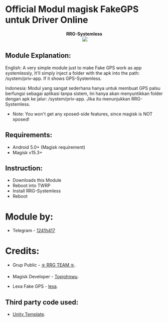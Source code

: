 # Official Modul magisk FakeGPS untuk Driver Online

<p align="center">
<b> RRG-Systemless </b><br>
  <img src="http://telegra.ph/file/e983e0b6b68f52d9b908a.png">
</p>

## Module Explanation:
English:
A very simple module just to make Fake GPS work as app systemlessly, It'll simply inject a folder with the apk into the path: /system/priv-app. If it shows GPS-Systemless.

Indonesia:
Modul yang sangat sederhana hanya untuk membuat GPS palsu berfungsi sebagai aplikasi tanpa sistem, Ini hanya akan menyuntikkan folder dengan apk ke jalur: /system/priv-app. Jika itu menunjukkan RRG-Systemless.

* Note: You won't get any xposed-side features, since magisk is NOT xposed!

## Requirements: 
- Android 5.0+ (Magisk requirement)
- Magisk v15.3+

## Instruction:
* Downloads this Module
* Reboot into TWRP
* Install RRG-Systemless
* Reboot

# Module by:
* Telegram - [1241h417](https://t.me/l241h417 "Official Project")

# Credits:

* Grup Public - [☣️ RRG TEAM ☣️](https://t.me/joinchat/HpcJ_07yRKo-WTM78Ap7Xw "☣️ RRG TEAM ☣️ Official Grup").

* Magisk Developer - [Topjohnwu](https://forum.xda-developers.com/apps/magisk/official-magisk-v7-universal-systemless-t3473445 "Magisk official XDA thread").

* Lexa Fake GPS - [lexa](droid.develope@gmail.com "Contact").

## Third party code used:
* [Unity Template](https://github.com/Zackptg5/Unity "Template's repository").


